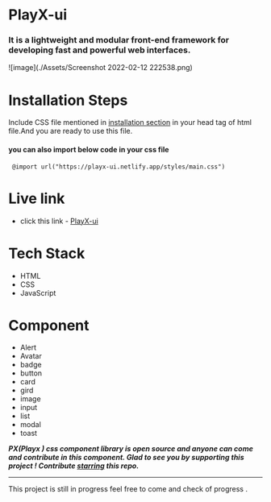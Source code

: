 # PlayX-ui
 ### It is a lightweight and modular front-end framework for developing fast and powerful web interfaces.

![image](./Assets/Screenshot 2022-02-12 222538.png)

# Installation Steps

Include CSS file mentioned in [installation section](https://playx-ui.netlify.app/pages/document) in your head tag of html file.And you are ready to use this file.

#### you can also import below code in your css file
` @import url("https://playx-ui.netlify.app/styles/main.css")`
# Live link
- click this link - [PlayX-ui](https://playx-ui.netlify.app/index.html)

# Tech Stack

- HTML
- CSS
- JavaScript

# Component

- Alert
- Avatar
- badge
- button
- card
- gird
- image
- input
- list
- modal 
- toast


**_PX(Playx  ) css component library is open source and anyone can come and contribute in this component. Glad to see you by supporting this project ! Contribute [starring](https://github.com/aniketsingh13/PlayX-UI) this repo._**

---
This project is still in progress feel free to come and check of progress .